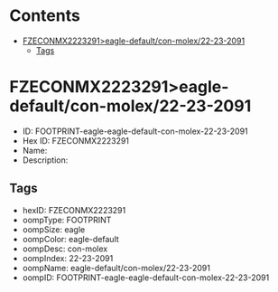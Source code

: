 



Contents
========

* [FZECONMX2223291>eagle-default/con-molex/22-23-2091](#fzeconmx2223291eagle-defaultcon-molex22-23-2091)
	* [Tags](#tags)

# FZECONMX2223291>eagle-default/con-molex/22-23-2091

- ID: FOOTPRINT-eagle-eagle-default-con-molex-22-23-2091
- Hex ID: FZECONMX2223291
- Name: 
- Description: 

## Tags

- hexID: FZECONMX2223291
- oompType: FOOTPRINT
- oompSize: eagle
- oompColor: eagle-default
- oompDesc: con-molex
- oompIndex: 22-23-2091
- oompName: eagle-default/con-molex/22-23-2091
- oompID: FOOTPRINT-eagle-eagle-default-con-molex-22-23-2091

